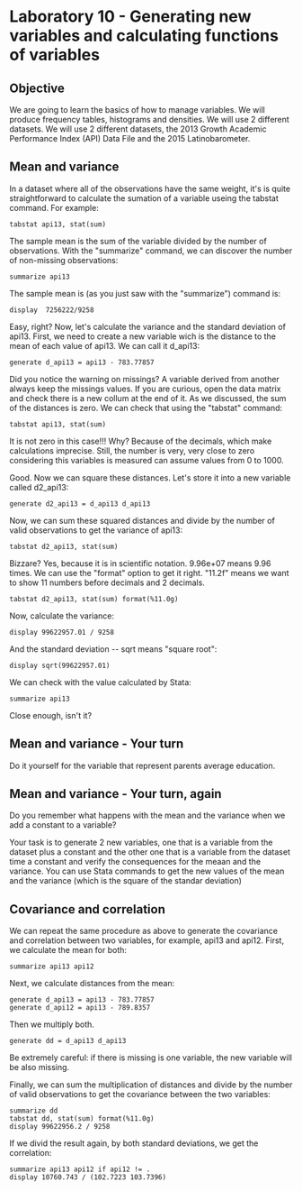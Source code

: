 # Laboratory 10 - Generating new variables and calculating functions of variables

## Objective

We are going to learn the basics of how to manage variables. We will produce frequency tables, histograms and densities. We will use 2 different datasets. We will use 2 different datasets, the 2013 Growth Academic Performance Index (API) Data File and the 2015 Latinobarometer.

## Mean and variance

In a dataset where all of the observations have the same weight, it's is quite straightforward to calculate the sumation of a variable useing the tabstat command. For example:

```
tabstat api13, stat(sum)
```

The sample mean is the sum of the variable divided by the number of observations. With the "summarize" command, we can discover the number of non-missing observations:

```
summarize api13
```

The sample mean is (as you just saw with the "summarize") command is:

```
display  7256222/9258 
```

Easy, right? Now, let's calculate the variance and the standard deviation of api13. First, we need to create a new variable wich is the distance to the mean of each value of api13. We can call it d_api13:

```
generate d_api13 = api13 - 783.77857
```

Did you notice the warning on missings? A variable derived from another always keep the missings values. If you are curious, open the data matrix and check there is a new collum at the end of it. As we discussed, the sum of the distances is zero. We can check that using the "tabstat" command: 

```
tabstat api13, stat(sum)
```

It is not zero in this case!!! Why? Because of the decimals, which make  calculations imprecise. Still, the number is very, very close to zero  considering this variables is measured can assume values from 0 to 1000.

Good. Now we can square these distances. Let's store it into a new variable called d2_api13:

```
generate d2_api13 = d_api13 d_api13
```

Now, we can sum these squared distances and divide by the number of valid observations to get the variance of api13:

```
tabstat d2_api13, stat(sum)
```

Bizzare? Yes, because it is in scientific notation. 9.96e+07 means 9.96 times. We can use the "format" option to get it right. "11.2f" means we want to show 11 numbers before decimals and 2 decimals.

```
tabstat d2_api13, stat(sum) format(%11.0g)
```

Now, calculate the variance:

```
display 99622957.01 / 9258
```

And the standard deviation -- sqrt means "square root":

```
display sqrt(99622957.01)
```

We can check with the value calculated by Stata:

```
summarize api13
```
Close enough, isn't it?

## Mean and variance - Your turn

Do it yourself for the variable that represent parents average education.

## Mean and variance - Your turn, again
 
Do you remember what happens with the mean and the variance when we add a constant to a variable?

Your task is to generate 2 new variables, one that is a variable from the dataset plus a constant and the other one that is a variable from the  dataset time a constant and verify the consequences for the meaan and the variance. You can use Stata commands to get the new values of the mean and the variance (which is the square of the standar deviation)

## Covariance and correlation

We can repeat the same procedure as above to generate the covariance and correlation between two variables, for example, api13 and api12. First, we calculate the mean for both:

```
summarize api13 api12
```

Next, we calculate distances from the mean:

```
generate d_api13 = api13 - 783.77857
generate d_api12 = api13 - 789.8357
```

Then we multiply both.

```
generate dd = d_api13 d_api13
```

Be extremely careful: if there is missing is one variable, the new variable will be also missing.

Finally, we can sum the multiplication of distances and divide by the number of valid observations to get the covariance between the two variables:

```
summarize dd
tabstat dd, stat(sum) format(%11.0g)
display 99622956.2 / 9258
```

If we divid the result again, by both standard deviations, we get the  correlation:

```
summarize api13 api12 if api12 != .
display 10760.743 / (102.7223 103.7396)
```
